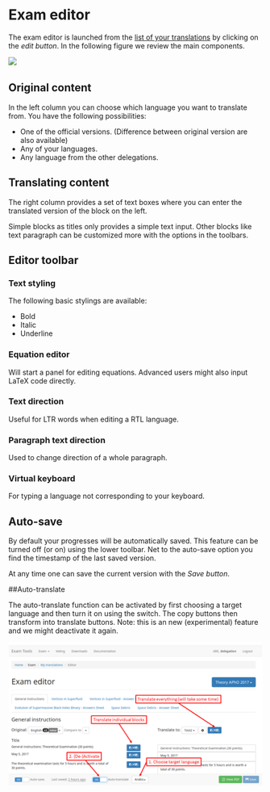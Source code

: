 # Exam editor

The exam editor is launched from the [list of your translations](translations.md) by clicking on the *edit button*. In the following figure we review the main components.

![](img/exam_editor.png)


## Original content

In the left column you can choose which language you want to translate from. You have the following possibilities:

* One of the official versions. (Difference between original version are also available)
* Any of your languages.
* Any language from the other delegations.

## Translating content

The right column provides a set of text boxes where you can enter the translated version of the block on the left.

Simple blocks as titles only provides a simple text input. Other blocks like text paragraph can be customized more with the options in the toolbars.

## Editor toolbar
### Text styling
The following basic stylings are available:

* Bold
* Italic
* Underline

### Equation editor
Will start a panel for editing equations. Advanced users might also input LaTeX code directly.

### Text direction
Useful for LTR words when editing a RTL language.

### Paragraph text direction
Used to change direction of a whole paragraph.

### Virtual keyboard
For typing a language not corresponding to your keyboard.

## Auto-save

By default your progresses will be automatically saved. This feature can be turned off (or on) using the lower toolbar. Net to the auto-save option you find the timestamp of the last saved version.

At any time one can save the current version with the *Save button*.


##Auto-translate

The auto-translate function can be activated by first choosing a target language and then turn it on using the switch. The copy buttons then transform into translate buttons. Note: this is an new (experimental) feature and we might deactivate it again.

![](img/auto_translate.png)
